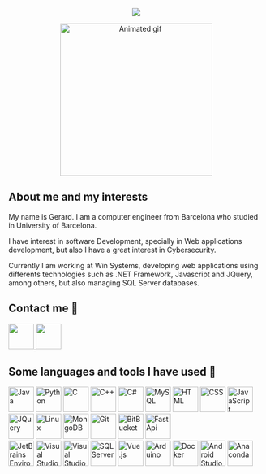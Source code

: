 <link rel="stylesheet" type='text/css' href="https://cdn.jsdelivr.net/gh/devicons/devicon@latest/devicon.min.css" />
<p align="center">
  <img src="https://capsule-render.vercel.app/api?text=Welcome👋&animation=fadeIn&type=waving&color=gradient&height=100"/>
</p>
<div align="center">
    <img height="300" alt="Animated gif" src="https://dayatech.us/images/resource/website-development.gif" />
</div>
<div class="mardown-heading" dir="auto">
    <h2 class="heading-element">About me and my interests</h2>
</div>
<p>My name is Gerard. I am a computer engineer from Barcelona who studied in University of Barcelona.</p>
<p>I have interest in software Development, specially in Web applications development, but also I have a great interest in Cybersecurity.</p>
<p>Currently I am working at Win Systems, developing web applications using differents technologies such as .NET Framework, Javascript and JQuery, among others, but also managing SQL Server databases.</p>
<div class="markdown-heading" dir="auto">
    <h2 class="heading-element">Contact me 💬</h2>
</div>
<div id="contactLabels">
    <a href="https://www.linkedin.com/in/gerard-m-791a35239/" title="Take a look to my LinkedIn Profile!">  
        <img src="https://cdn.jsdelivr.net/gh/devicons/devicon@latest/icons/linkedin/linkedin-original.svg" height="50" />    
    </a>
    <a href="mailto:gerardinfo281001@gmail.com" title="Reach me by sending me an email!">
        <img src="https://cdn.icon-icons.com/icons2/2631/PNG/512/gmail_new_logo_icon_159149.png" height="50">
    </a>
</div>
<div class="markdown-heading" dir="auto">
    <h2 class="heading-element">Some languages and tools I have used 🧰</h2>
</div>
<div>
    <img title="Java" src="https://cdn.jsdelivr.net/gh/devicons/devicon@latest/icons/java/java-original-wordmark.svg" height="50" />
    <img title="Python" src="https://cdn.jsdelivr.net/gh/devicons/devicon@latest/icons/python/python-original.svg" height="50" />
    <img title="C" src="https://cdn.jsdelivr.net/gh/devicons/devicon@latest/icons/c/c-original.svg" height="50" />
    <img title="C++" src="https://cdn.jsdelivr.net/gh/devicons/devicon@latest/icons/cplusplus/cplusplus-original.svg" height="50"/>
    <img title="C#" src="https://cdn.jsdelivr.net/gh/devicons/devicon@latest/icons/csharp/csharp-original.svg" height="50"/>
    <img title="MySQL" src="https://cdn.jsdelivr.net/gh/devicons/devicon@latest/icons/mysql/mysql-original-wordmark.svg" height="50"/>
    <img title="HTML" src="https://cdn.jsdelivr.net/gh/devicons/devicon@latest/icons/html5/html5-original-wordmark.svg" height="50" />
    <img title="CSS" src="https://cdn.jsdelivr.net/gh/devicons/devicon@latest/icons/css3/css3-original-wordmark.svg" height="50"/>
    <img title="JavaScript" src="https://cdn.jsdelivr.net/gh/devicons/devicon@latest/icons/javascript/javascript-original.svg" height="50" />
    <img title="JQuery" src="https://cdn.jsdelivr.net/gh/devicons/devicon@latest/icons/jquery/jquery-original-wordmark.svg" height="50" />
    <img title="Linux" src="https://cdn.jsdelivr.net/gh/devicons/devicon@latest/icons/linux/linux-original.svg" height="50"/>
    <img title="MongoDB" src="https://cdn.jsdelivr.net/gh/devicons/devicon@latest/icons/mongodb/mongodb-original-wordmark.svg" height="50"/>
    <img title="Git" src="https://cdn.jsdelivr.net/gh/devicons/devicon@latest/icons/git/git-original-wordmark.svg" height="50" />
    <img title="BitBucket" src="https://cdn.jsdelivr.net/gh/devicons/devicon@latest/icons/bitbucket/bitbucket-original-wordmark.svg" height="50" />
    <img title="FastApi" src="https://cdn.jsdelivr.net/gh/devicons/devicon@latest/icons/fastapi/fastapi-original.svg" height="50" />
          
</div>
<div>
    <img title="JetBrains Environment" src="https://cdn.jsdelivr.net/gh/devicons/devicon@latest/icons/jetbrains/jetbrains-original.svg" height="50" />
    <img title="Visual Studio" src="https://cdn.jsdelivr.net/gh/devicons/devicon@latest/icons/visualstudio/visualstudio-original.svg" height="50" />
    <img title="Visual Studio Code" src="https://cdn.jsdelivr.net/gh/devicons/devicon@latest/icons/vscode/vscode-original.svg" height="50" />
    <img title="SQL Server" src="https://cdn.jsdelivr.net/gh/devicons/devicon@latest/icons/microsoftsqlserver/microsoftsqlserver-original-wordmark.svg" height="50" />
    <img title="Vue.js" src="https://cdn.jsdelivr.net/gh/devicons/devicon@latest/icons/vuejs/vuejs-original-wordmark.svg" height="50" />
    <img title="Arduino" src="https://cdn.jsdelivr.net/gh/devicons/devicon@latest/icons/arduino/arduino-original.svg" height="50" />
    <img title="Docker" src="https://cdn.jsdelivr.net/gh/devicons/devicon@latest/icons/docker/docker-original-wordmark.svg" height="50"/>
    <img title="Android Studio" src="https://cdn.jsdelivr.net/gh/devicons/devicon@latest/icons/androidstudio/androidstudio-original.svg" height="50" />
    <img title="Anaconda" src="https://cdn.jsdelivr.net/gh/devicons/devicon@latest/icons/anaconda/anaconda-original.svg" height="50" />
             
</div>
